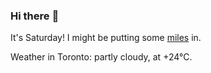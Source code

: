 ### Hi there :wave:

It's Saturday! I might be putting some [miles](https://www.strava.com/athletes/889963) in.

Weather in Toronto: partly cloudy, at +24°C.
